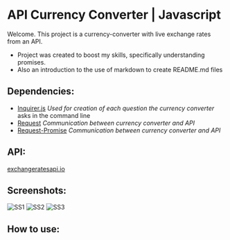 # API Currency Converter | Javascript

Welcome. This project is a currency-converter with live exchange rates from an API.
  * Project was created to boost my skills, specifically understanding promises.
  * Also an introduction to the use of markdown to create README.md files

## Dependencies:

  * [Inquirer.js](https://github.com/SBoudrias/Inquirer.js/) *Used for creation of each question the currency converter* asks in the command line
  * [Request](https://github.com/request/request) *Communication between currency converter and API*
  * [Request-Promise](https://www.npmjs.com/package/request-promise) *Communication between currency converter and API*

## API:
[exchangeratesapi.io](https://exchangeratesapi.io/)

## Screenshots:
![SS1](https://gyazo.com/1ce4fd22c9c56c79429784fc51257f84)
![SS2](https://gyazo.com/fa8af0a80c6fec249e4d5e9b145ff95e)
![SS3](https://gyazo.com/8d36502a94f18ba4d8b115e5dfb95360)

## How to use:
